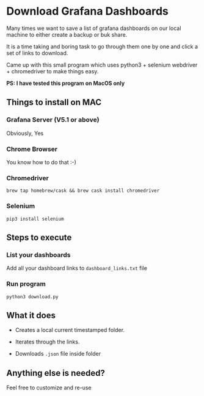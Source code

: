 # Download Grafana Dashboards
Many times we want to save a list of grafana dashboards on our local machine
to either create a backup or buk share.

It is a time taking and boring task to go through them one by one and
click a set of links to download.

Came up with this small program which uses python3 + selenium webdriver + chromedriver
to make things easy.

**PS: I have tested this program on MacOS only**

## Things to install on MAC

### Grafana Server (V5.1 or above)
Obviously, Yes

### Chrome Browser
You know how to do that :-)

### Chromedriver
```brew tap homebrew/cask && brew cask install chromedriver```

### Selenium
```pip3 install selenium```

## Steps to execute

### List your dashboards
Add all your dashboard links to `dashboard_links.txt` file

### Run program
```
python3 download.py
```

## What it does
- Creates a local current timestamped folder.

- Iterates through the links.

- Downloads `.json` file inside folder

## Anything else is needed?
Feel free to customize and re-use
